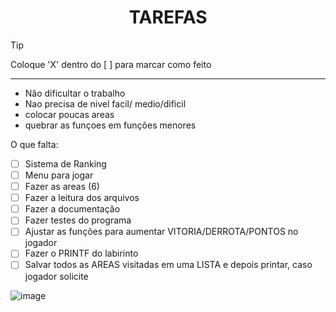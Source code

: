 # <div align= "center" >TAREFAS <div/>
> [!TIP]
 Coloque 'X' dentro do [ ] para marcar como feito

-------------------------
- Não dificultar o trabalho
- Nao precisa de nivel facil/ medio/dificil
- colocar poucas areas
- quebrar as funçoes em funções menores

O que falta:
- [ ] Sistema de Ranking
- [ ] Menu para jogar
- [ ] Fazer as areas (6)
- [ ] Fazer a leitura dos arquivos
- [ ] Fazer a documentação
- [ ] Fazer testes do programa
- [ ] Ajustar as funções para aumentar VITORIA/DERROTA/PONTOS no jogador
- [ ] Fazer o PRINTF do labirinto
- [ ] Salvar todos as AREAS visitadas em uma LISTA e depois printar, caso jogador solicite

![image](https://github.com/Feupee/Algoritmos-e-Estruturas-de-Dados-2/assets/127551374/202c83ac-732a-4a32-892f-786bb9f6b931)

